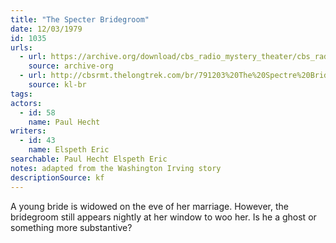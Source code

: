 ```yaml
---
title: "The Specter Bridegroom"
date: 12/03/1979
id: 1035
urls: 
  - url: https://archive.org/download/cbs_radio_mystery_theater/cbs_radio_mystery_theater-1001-1050.zip/cbs_radio_mystery_theater-1001-1050%2Fcbsrmt_1035_the_specter_bridegroom.mp3
    source: archive-org
  - url: http://cbsrmt.thelongtrek.com/br/791203%20The%20Spectre%20Bridegroom%20-%20WBBM.mp3
    source: kl-br
tags: 
actors:  
  - id: 58
    name: Paul Hecht
writers:  
  - id: 43
    name: Elspeth Eric
searchable: Paul Hecht Elspeth Eric
notes: adapted from the Washington Irving story
descriptionSource: kf
---
```

A young bride is widowed on the eve of her marriage. However, the bridegroom still appears nightly at her window to woo her. Is he a ghost or something more substantive?